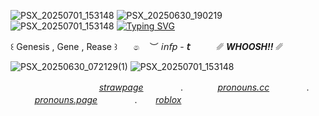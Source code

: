 ![PSX_20250701_153148](https://github.com/user-attachments/assets/02c061d5-8081-4b49-9877-998a379b8d0d)
![PSX_20250630_190219](https://github.com/user-attachments/assets/bfeff2a7-2018-4974-ba5d-1be7fd536a00)
![PSX_20250701_153148](https://github.com/user-attachments/assets/06069d4e-3359-46f3-b7a0-742a63a8e2f6)
[![Typing SVG](https://readme-typing-svg.demolab.com?font=Bold&weight=100&duration=2000&color=C4BBFE&vCenter=true&width=500&height=100&lines=%22+.+.+And+when+I+find+that+computer%2C;+.+.+.+I+am+going+to+rip+out+.+.+;+.+.+all+of+its+wires%22)](https://git.io/typing-svg)   

   ꒰  Genesis , Gene , Rease  ꒱ㅤㅤ෧ㅤ ︶  𝘪𝘯𝘧𝘱 - **𝘵** ㅤㅤㅤ␥ ***WHOOSH!!*** ␥

![PSX_20250630_072129(1)](https://github.com/user-attachments/assets/f4659572-74fd-448d-a0b5-3c856994af02)
![PSX_20250701_153148](https://github.com/user-attachments/assets/ccf477b1-0b91-41fd-9fef-11d2026d22fc)




ㅤㅤㅤㅤㅤㅤㅤㅤㅤㅤㅤ[*strawpage*](https://point-of-no-respawn.straw.page) ㅤㅤㅤㅤ . ㅤㅤㅤㅤ[*pronouns.cc*](https://pronouns.cc/@ring.of.fire) ㅤㅤㅤㅤ . ㅤㅤㅤㅤ[*pronouns.page*](https://en.pronouns.page/@Exorr) ㅤㅤㅤㅤ . ㅤㅤ[*roblox*](https://www.roblox.com/users/4612208625/profile)ㅤㅤ












